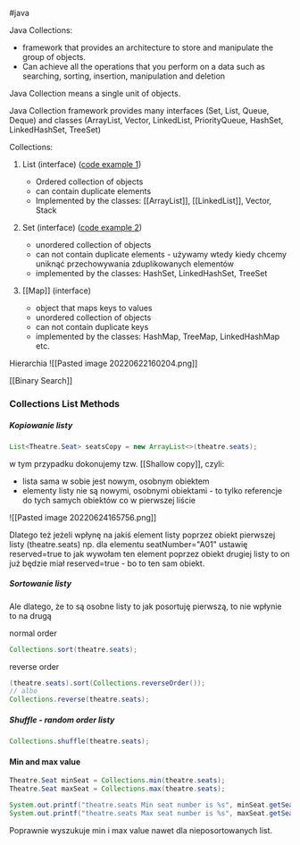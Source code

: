 #java 

Java Collections: 
-   framework that provides an architecture to store and manipulate the group of objects. 
-   Can achieve all the operations that you perform on a data such as searching, sorting, insertion, manipulation and deletion 
    

Java Collection means a single unit of objects. 

Java Collection framework provides many interfaces (Set, List, Queue, Deque) and classes (ArrayList, Vector, LinkedList, PriorityQueue, HashSet, LinkedHashSet, TreeSet) 

Collections: 
1.  List (interface) ([code example 1](https://github.com/bojan-wik/SeleniumWithJavaCourse/blob/master/src/Chapter32/ArrayListDemo.java)) 
    -   Ordered collection of objects       
    -   can contain duplicate elements         
    -   Implemented by the classes: [[ArrayList]], [[LinkedList]], Vector, Stack 
        
2.  Set (interface) ([code example 2](https://github.com/bojan-wik/SeleniumWithJavaCourse/blob/master/src/Chapter32/HashSetExample.java))     
    -   unordered collection of objects         
    -   can not contain duplicate elements - używamy wtedy kiedy chcemy uniknąć przechowywania zduplikowanych elementów         
    -   implemented by the classes: HashSet, LinkedHashSet, TreeSet 
        
3.  [[Map]] (interface)     
    -   object that maps keys to values
    -   unordered collection of objects
    -   can not contain duplicate keys         
    -   implemented by the classes: HashMap, TreeMap, LinkedHashMap etc.         

Hierarchia
![[Pasted image 20220622160204.png]]

[[Binary Search]]

### Collections List Methods
##### Kopiowanie listy
```java
List<Theatre.Seat> seatsCopy = new ArrayList<>(theatre.seats);
```
w tym przypadku dokonujemy tzw. [[Shallow copy]], czyli:
- lista sama w sobie jest nowym, osobnym obiektem
- elementy listy nie są nowymi, osobnymi obiektami - to tylko referencje do tych samych obiektów co w pierwszej liście

![[Pasted image 20220624165756.png]]

Dlatego też jeżeli wpłynę na jakiś element listy poprzez obiekt pierwszej listy (theatre.seats) np. dla elementu seatNumber="A01" ustawię reserved=true to jak wywołam ten element poprzez obiekt drugiej listy to on już będzie miał reserved=true - bo to ten sam obiekt.

##### Sortowanie listy
Ale dlatego, że to są osobne listy to jak posortuję pierwszą, to nie wpłynie to na drugą

normal order
```java
Collections.sort(theatre.seats);
```

reverse order
```java
(theatre.seats).sort(Collections.reverseOrder());
// albo
Collections.reverse(theatre.seats);
```

##### Shuffle - random order listy
```java
Collections.shuffle(theatre.seats);
```

#### Min and max value
```java
Theatre.Seat minSeat = Collections.min(theatre.seats);
Theatre.Seat maxSeat = Collections.max(theatre.seats);

System.out.printf("theatre.seats Min seat number is %s", minSeat.getSeatNumber()).println();
System.out.printf("theatre.seats Max seat number is %s", maxSeat.getSeatNumber()).println();
```
Poprawnie wyszukuje min i max value nawet dla nieposortowanych list.